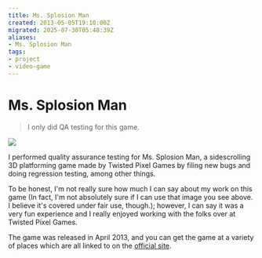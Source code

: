 ```yaml
---
title: Ms. Splosion Man
created: 2013-05-05T19:10:00Z
migrated: 2025-07-30T05:48:39Z
aliases:
- Ms. Splosion Man
tags:
- project
- video-game
---
```


# Ms. Splosion Man

> I only did QA testing for this game.

![](https://www.youtube.com/watch?v=DM_0eAUNWNk)

I performed quality assurance testing for Ms. Splosion Man, a sidescrolling 3D platforming game made by Twisted Pixel Games by filing new bugs and doing regression testing, among other things.

To be honest, I'm not really sure how much I can say about my work on this game (In fact, I'm not absolutely sure if I can use that image you see above. I believe it's covered under fair use, though.); however, I can say it was a very fun experience and I really enjoyed working with the folks over at Twisted Pixel Games.

The game was released in April 2013, and you can get the game at a variety of places which are all linked to on the [official site](http://mssplosionman.com/).
